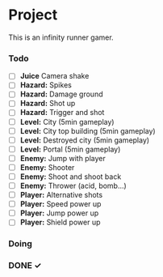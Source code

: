 # Project

This is an infinity runner gamer.

### Todo

- [ ] **Juice** Camera shake
- [ ] **Hazard:** Spikes  
- [ ] **Hazard:** Damage ground  
- [ ] **Hazard:** Shot up  
- [ ] **Hazard:** Trigger and shot  
- [ ] **Level:** City (5min gameplay)  
- [ ] **Level:** City top building (5min gameplay)  
- [ ] **Level:** Destroyed city (5min gameplay)  
- [ ] **Level:** Portal (5min gameplay)  
- [ ] **Enemy:** Jump with player  
- [ ] **Enemy:** Shooter  
- [ ] **Enemy:** Shoot and shoot back  
- [ ] **Enemy:** Thrower (acid, bomb...)  
- [ ] **Player:** Alternative shots  
- [ ] **Player:** Speed power up  
- [ ] **Player:** Jump power up  
- [ ] **Player:** Shield power up  

### Doing


### DONE ✓


